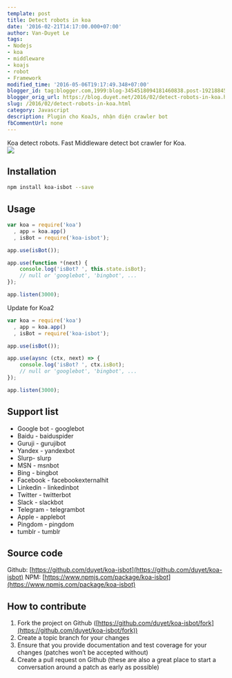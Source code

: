 ```yaml
---
template: post
title: Detect robots in koa
date: '2016-02-21T14:17:00.000+07:00'
author: Van-Duyet Le
tags:
- Nodejs
- koa
- middleware
- koajs
- robot
- Framework
modified_time: '2016-05-06T19:17:49.348+07:00'
blogger_id: tag:blogger.com,1999:blog-3454518094181460838.post-1921884524666147083
blogger_orig_url: https://blog.duyet.net/2016/02/detect-robots-in-koa.html
slug: /2016/02/detect-robots-in-koa.html
category: Javascript
description: Plugin cho KoaJs, nhận diện crawler bot
fbCommentUrl: none
---
```


Koa detect robots. Fast Middleware detect bot crawler for Koa.  
[![](https://nodei.co/npm/koa-isbot.png?downloads=true&amp;downloadRank=true&amp;stars=true)](https://www.npmjs.com/package/koa-isbot)

## Installation  ##

```bash
npm install koa-isbot --save 
```

## Usage  ##

```js
var koa = require('koa')
  , app = koa.app()
  , isBot = require('koa-isbot');

app.use(isBot());

app.use(function *(next) {
    console.log('isBot? ', this.state.isBot); 
    // null or 'googlebot', 'bingbot', ... 
});

app.listen(3000);
```

Update for Koa2
```js
var koa = require('koa')
  , app = koa.app()
  , isBot = require('koa-isbot');

app.use(isBot());

app.use(aysnc (ctx, next) => {
    console.log('isBot? ', ctx.isBot); 
    // null or 'googlebot', 'bingbot', ... 
});

app.listen(3000);
```

## Support list ##

- Google bot - googlebot
- Baidu - baiduspider
- Guruji - gurujibot
- Yandex - yandexbot
- Slurp- slurp
- MSN - msnbot
- Bing - bingbot
- Facebook - facebookexternalhit
- Linkedin - linkedinbot
- Twitter - twitterbot
- Slack - slackbot
- Telegram - telegrambot
- Apple - applebot
- Pingdom - pingdom
- tumblr - tumblr

## Source code ##
Github: [https://github.com/duyet/koa-isbot](https://github.com/duyet/koa-isbot)
NPM: [https://www.npmjs.com/package/koa-isbot](https://www.npmjs.com/package/koa-isbot)

## How to contribute ##

1. Fork the project on Github ([https://github.com/duyet/koa-isbot/fork](https://github.com/duyet/koa-isbot/fork))
2. Create a topic branch for your changes
3. Ensure that you provide documentation and test coverage for your changes (patches won’t be accepted without)
4. Create a pull request on Github (these are also a great place to start a conversation around a patch as early as possible)
